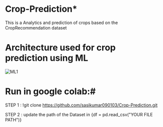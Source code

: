 # Crop-Prediction*
This is a Analytics and prediction of crops based on the CropRecommendation dataset

# Architecture used for crop prediction using ML
![ML1](https://github.com/SasiKumar2003/Crop-Prediction-Using-ML-and-Analysis-of-Soil-Nutrients-using-Satellite-imaging-and-IoT/assets/88201153/fd4973c1-e381-4689-8491-581367363033)


# Run in google colab:#

STEP 1 : !git clone https://github.com/sasikumar090103/Crop-Prediction.git

STEP 2 : update the path of the Dataset in {df = pd.read_csv("YOUR FILE PATH")}
